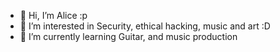- 👋 Hi, I’m Alice :p
- 👀 I’m interested in Security, ethical hacking, music and art :D
- 🌱 I’m currently learning Guitar, and music production
<!---
LicinhaUwU/LicinhaUwU is a ✨ special ✨ repository because its `README.md` (this file) appears on your GitHub profile.
You can click the Preview link to take a look at your changes.
--->
